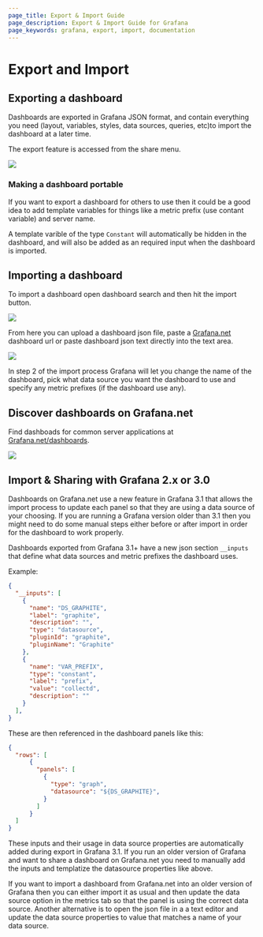 ```yaml
---
page_title: Export & Import Guide
page_description: Export & Import Guide for Grafana
page_keywords: grafana, export, import, documentation
---
```


# Export and Import

## Exporting a dashboard

Dashboards are exported in Grafana JSON format, and contain everything you need (layout, variables, styles, data sources, queries, etc)to import the dashboard at a later time.

The export feature is accessed from the share menu.

<img src="/img/v31/export_menu.png">

### Making a dashboard portable

If you want to export a dashboard for others to use then it could be a good idea to
add template variables for things like a metric prefix (use contant variable) and server name.

A template varible of the type `Constant` will automatically be hidden in
the dashboard, and will also be added as an required input when the dashboard is imported.

## Importing a dashboard

To import a dashboard open dashboard search and then hit the import button.

<img src="/img/v31/import_step1.png">

From here you can upload a dashboard json file, paste a [Grafana.net](https://grafana.net) dashboard
url or paste dashboard json text directly into the text area.

<img src="/img/v31/import_step2.png">

In step 2 of the import process Grafana will let you change the name of the dashboard, pick what
data source you want the dashboard to use and specify any metric prefixes (if the dashboard use any).

## Discover dashboards on Grafana.net

Find dashboads for common server applications at [Grafana.net/dashboards](https://grafana.net/dashboards).

<img src="/img/v31/gnet_dashboards_list.png">

## Import & Sharing with Grafana 2.x or 3.0

Dashboards on Grafana.net use a new feature in Grafana 3.1 that allows the import process
to update each panel so that they are using a data source of your choosing. If you are running a
Grafana version older than 3.1 then you might need to do some manual steps either
before or after import in order for the dashboard to work properly.

Dashboards exported from Grafana 3.1+ have a new json section `__inputs`
that define what data sources and metric prefixes the dashboard uses.

Example:
```json
{
  "__inputs": [
    {
      "name": "DS_GRAPHITE",
      "label": "graphite",
      "description": "",
      "type": "datasource",
      "pluginId": "graphite",
      "pluginName": "Graphite"
    },
    {
      "name": "VAR_PREFIX",
      "type": "constant",
      "label": "prefix",
      "value": "collectd",
      "description": ""
    }
  ],
}

```

These are then referenced in the dashboard panels like this:

```json
{
  "rows": [
      {
        "panels": [
          {
            "type": "graph",
            "datasource": "${DS_GRAPHITE}",
          }
        ]
      }
  ]
}
```

These inputs and their usage in data source properties are automatically added during export in Grafana 3.1.
If you run an older version of Grafana and want to share a dashboard on Grafana.net you need to manually
add the inputs and templatize the datasource properties like above.

If you want to import a dashboard from Grafana.net into an older version of Grafana then you can either import
it as usual and then update the data source option in the metrics tab so that the panel is using the correct
data source. Another alternative is to open the json file in a a text editor and update the data source properties
to value that matches a name of your data source.

